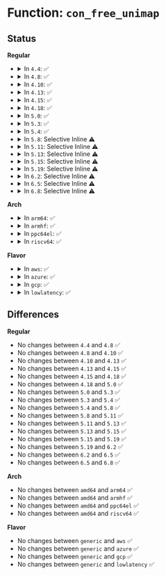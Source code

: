 # Function: <code>con_free_unimap</code>

## Status
<b>Regular</b>
<ul>
<li>
<details>
<summary>In <code>4.4</code>: ✅</summary>

```c
void con_free_unimap(struct vc_data *vc);
```

**Collision:** Unique Global

**Inline:** No

**Transformation:** False

**Instances:**

```
In drivers/tty/vt/consolemap.c (ffffffff814f6090)
Location: drivers/tty/vt/consolemap.c:420
Inline: False
Direct callers:
  - drivers/video/console/vgacon.c:vgacon_init
  - drivers/video/console/vgacon.c:vgacon_deinit
  - drivers/tty/vt/consolemap.c:con_copy_unimap
  - drivers/tty/vt/vt.c:visual_init
```
**Symbols:**

```
ffffffff814f6090-ffffffff814f60cd: con_free_unimap (STB_GLOBAL)
```
</details>
</li>
<li>
<details>
<summary>In <code>4.8</code>: ✅</summary>

```c
void con_free_unimap(struct vc_data *vc);
```

**Collision:** Unique Global

**Inline:** No

**Transformation:** False

**Instances:**

```
In drivers/tty/vt/consolemap.c (ffffffff81546bd0)
Location: drivers/tty/vt/consolemap.c:420
Inline: False
Direct callers:
  - drivers/video/console/vgacon.c:vgacon_deinit
  - drivers/video/console/vgacon.c:vgacon_init
  - drivers/tty/vt/consolemap.c:con_copy_unimap
  - drivers/tty/vt/vt.c:visual_init
```
**Symbols:**

```
ffffffff81546bd0-ffffffff81546c0d: con_free_unimap (STB_GLOBAL)
```
</details>
</li>
<li>
<details>
<summary>In <code>4.10</code>: ✅</summary>

```c
void con_free_unimap(struct vc_data *vc);
```

**Collision:** Unique Global

**Inline:** No

**Transformation:** False

**Instances:**

```
In drivers/tty/vt/consolemap.c (ffffffff81573270)
Location: drivers/tty/vt/consolemap.c:436
Inline: False
Direct callers:
  - drivers/video/console/vgacon.c:vgacon_deinit
  - drivers/video/console/vgacon.c:vgacon_init
  - drivers/tty/vt/consolemap.c:con_copy_unimap
  - drivers/tty/vt/vt.c:visual_init
```
**Symbols:**

```
ffffffff81573270-ffffffff815732ad: con_free_unimap (STB_GLOBAL)
```
</details>
</li>
<li>
<details>
<summary>In <code>4.13</code>: ✅</summary>

```c
void con_free_unimap(struct vc_data *vc);
```

**Collision:** Unique Global

**Inline:** No

**Transformation:** False

**Instances:**

```
In drivers/tty/vt/consolemap.c (ffffffff81587310)
Location: drivers/tty/vt/consolemap.c:419
Inline: False
Direct callers:
  - drivers/video/console/vgacon.c:vgacon_deinit
  - drivers/video/console/vgacon.c:vgacon_init
  - drivers/tty/vt/vt.c:visual_init
```
**Symbols:**

```
ffffffff81587310-ffffffff81587350: con_free_unimap (STB_GLOBAL)
```
</details>
</li>
<li>
<details>
<summary>In <code>4.15</code>: ✅</summary>

```c
void con_free_unimap(struct vc_data *vc);
```

**Collision:** Unique Global

**Inline:** No

**Transformation:** False

**Instances:**

```
In drivers/tty/vt/consolemap.c (ffffffff815ebe10)
Location: drivers/tty/vt/consolemap.c:420
Inline: False
Direct callers:
  - drivers/video/console/vgacon.c:vgacon_deinit
  - drivers/video/console/vgacon.c:vgacon_init
  - drivers/tty/vt/vt.c:visual_init
```
**Symbols:**

```
ffffffff815ebe10-ffffffff815ebe50: con_free_unimap (STB_GLOBAL)
```
</details>
</li>
<li>
<details>
<summary>In <code>4.18</code>: ✅</summary>

```c
void con_free_unimap(struct vc_data *vc);
```

**Collision:** Unique Global

**Inline:** No

**Transformation:** False

**Instances:**

```
In drivers/tty/vt/consolemap.c (ffffffff81625060)
Location: drivers/tty/vt/consolemap.c:420
Inline: False
Direct callers:
  - drivers/video/console/vgacon.c:vgacon_deinit
  - drivers/video/console/vgacon.c:vgacon_init
  - drivers/tty/vt/vt.c:visual_init
```
**Symbols:**

```
ffffffff81625060-ffffffff816250a0: con_free_unimap (STB_GLOBAL)
```
</details>
</li>
<li>
<details>
<summary>In <code>5.0</code>: ✅</summary>

```c
void con_free_unimap(struct vc_data *vc);
```

**Collision:** Unique Global

**Inline:** No

**Transformation:** False

**Instances:**

```
In drivers/tty/vt/consolemap.c (ffffffff81642550)
Location: drivers/tty/vt/consolemap.c:420
Inline: False
Direct callers:
  - drivers/video/console/vgacon.c:vgacon_deinit
  - drivers/video/console/vgacon.c:vgacon_init
  - drivers/tty/vt/vt.c:visual_init
```
**Symbols:**

```
ffffffff81642550-ffffffff81642590: con_free_unimap (STB_GLOBAL)
```
</details>
</li>
<li>
<details>
<summary>In <code>5.3</code>: ✅</summary>

```c
void con_free_unimap(struct vc_data *vc);
```

**Collision:** Unique Global

**Inline:** No

**Transformation:** False

**Instances:**

```
In drivers/tty/vt/consolemap.c (ffffffff81676ae0)
Location: drivers/tty/vt/consolemap.c:420
Inline: False
Direct callers:
  - drivers/video/console/vgacon.c:vgacon_deinit
  - drivers/video/console/vgacon.c:vgacon_init
  - drivers/tty/vt/vt.c:visual_init
```
**Symbols:**

```
ffffffff81676ae0-ffffffff81676b24: con_free_unimap (STB_GLOBAL)
```
</details>
</li>
<li>
<details>
<summary>In <code>5.4</code>: ✅</summary>

```c
void con_free_unimap(struct vc_data *vc);
```

**Collision:** Unique Global

**Inline:** No

**Transformation:** False

**Instances:**

```
In drivers/tty/vt/consolemap.c (ffffffff81699280)
Location: drivers/tty/vt/consolemap.c:420
Inline: False
Direct callers:
  - drivers/video/console/vgacon.c:vgacon_deinit
  - drivers/video/console/vgacon.c:vgacon_init
  - drivers/tty/vt/vt.c:visual_init
```
**Symbols:**

```
ffffffff81699280-ffffffff816992c4: con_free_unimap (STB_GLOBAL)
```
</details>
</li>
<li>
<details>
<summary>In <code>5.8</code>: Selective Inline ⚠️</summary>

```c
void con_free_unimap(struct vc_data *vc);
```

**Collision:** Unique Global

**Inline:** Selective

**Transformation:** False

**Instances:**

```
In drivers/tty/vt/consolemap.c (ffffffff8174b592)
Location: drivers/tty/vt/consolemap.c:420
Inline: True
Direct callers:
  - drivers/video/console/vgacon.c:vgacon_deinit
  - drivers/video/console/vgacon.c:vgacon_init
  - drivers/tty/vt/vt.c:visual_init
```
**Symbols:**

```
ffffffff8174b6b0-ffffffff8174b6f8: con_free_unimap (STB_GLOBAL)
```
</details>
</li>
<li>
<details>
<summary>In <code>5.11</code>: Selective Inline ⚠️</summary>

```c
void con_free_unimap(struct vc_data *vc);
```

**Collision:** Unique Global

**Inline:** Selective

**Transformation:** False

**Instances:**

```
In drivers/tty/vt/consolemap.c (ffffffff81766ca2)
Location: drivers/tty/vt/consolemap.c:420
Inline: True
Direct callers:
  - drivers/video/console/vgacon.c:vgacon_deinit
  - drivers/video/console/vgacon.c:vgacon_init
  - drivers/tty/vt/vt.c:visual_init
```
**Symbols:**

```
ffffffff81766dc0-ffffffff81766e08: con_free_unimap (STB_GLOBAL)
```
</details>
</li>
<li>
<details>
<summary>In <code>5.13</code>: Selective Inline ⚠️</summary>

```c
void con_free_unimap(struct vc_data *vc);
```

**Collision:** Unique Global

**Inline:** Selective

**Transformation:** False

**Instances:**

```
In drivers/tty/vt/consolemap.c (ffffffff8174a8f2)
Location: drivers/tty/vt/consolemap.c:420
Inline: True
Direct callers:
  - drivers/video/console/vgacon.c:vgacon_deinit
  - drivers/video/console/vgacon.c:vgacon_init
  - drivers/tty/vt/vt.c:vc_deallocate
  - drivers/tty/vt/vt.c:visual_init
```
**Symbols:**

```
ffffffff8174aa00-ffffffff8174aa48: con_free_unimap (STB_GLOBAL)
```
</details>
</li>
<li>
<details>
<summary>In <code>5.15</code>: Selective Inline ⚠️</summary>

```c
void con_free_unimap(struct vc_data *vc);
```

**Collision:** Unique Global

**Inline:** Selective

**Transformation:** False

**Instances:**

```
In drivers/tty/vt/consolemap.c (ffffffff817cc172)
Location: drivers/tty/vt/consolemap.c:420
Inline: True
Direct callers:
  - drivers/video/console/vgacon.c:vgacon_deinit
  - drivers/video/console/vgacon.c:vgacon_init
  - drivers/tty/vt/vt.c:vc_deallocate
  - drivers/tty/vt/vt.c:visual_init
```
**Symbols:**

```
ffffffff817cc2c0-ffffffff817cc308: con_free_unimap (STB_GLOBAL)
```
</details>
</li>
<li>
<details>
<summary>In <code>5.19</code>: Selective Inline ⚠️</summary>

```c
void con_free_unimap(struct vc_data *vc);
```

**Collision:** Unique Global

**Inline:** Selective

**Transformation:** False

**Instances:**

```
In drivers/tty/vt/consolemap.c (ffffffff81909aaf)
Location: drivers/tty/vt/consolemap.c:420
Inline: True
Inline callers:
  - drivers/tty/vt/consolemap.c:con_copy_unimap
Direct callers:
  - drivers/video/console/vgacon.c:vgacon_deinit
  - drivers/video/console/vgacon.c:vgacon_init
  - drivers/tty/vt/vt.c:vc_deallocate
  - drivers/tty/vt/vt.c:visual_init
```
**Symbols:**

```
ffffffff81909c40-ffffffff81909c96: con_free_unimap (STB_GLOBAL)
```
</details>
</li>
<li>
<details>
<summary>In <code>6.2</code>: Selective Inline ⚠️</summary>

```c
void con_free_unimap(struct vc_data *vc);
```

**Collision:** Unique Global

**Inline:** Selective

**Transformation:** False

**Instances:**

```
In drivers/tty/vt/consolemap.c (ffffffff81a6412f)
Location: drivers/tty/vt/consolemap.c:453
Inline: True
Inline callers:
  - drivers/tty/vt/consolemap.c:con_copy_unimap
Direct callers:
  - drivers/video/console/vgacon.c:vgacon_deinit
  - drivers/video/console/vgacon.c:vgacon_init
  - drivers/tty/vt/vt.c:vc_deallocate
  - drivers/tty/vt/vt.c:visual_init
```
**Symbols:**

```
ffffffff81a642f0-ffffffff81a64346: con_free_unimap (STB_GLOBAL)
```
</details>
</li>
<li>
<details>
<summary>In <code>6.5</code>: Selective Inline ⚠️</summary>

```c
void con_free_unimap(struct vc_data *vc);
```

**Collision:** Unique Global

**Inline:** Selective

**Transformation:** False

**Instances:**

```
In drivers/tty/vt/consolemap.c (ffffffff81aae7df)
Location: drivers/tty/vt/consolemap.c:453
Inline: True
Inline callers:
  - drivers/tty/vt/consolemap.c:con_copy_unimap
Direct callers:
  - drivers/video/console/vgacon.c:vgacon_deinit
  - drivers/video/console/vgacon.c:vgacon_init
  - drivers/tty/vt/vt.c:vc_deallocate
  - drivers/tty/vt/vt.c:visual_init
```
**Symbols:**

```
ffffffff81aae9a0-ffffffff81aae9f6: con_free_unimap (STB_GLOBAL)
```
</details>
</li>
<li>
<details>
<summary>In <code>6.8</code>: Selective Inline ⚠️</summary>

```c
void con_free_unimap(struct vc_data *vc);
```

**Collision:** Unique Global

**Inline:** Selective

**Transformation:** False

**Instances:**

```
In drivers/tty/vt/consolemap.c (ffffffff81b014cf)
Location: drivers/tty/vt/consolemap.c:453
Inline: True
Inline callers:
  - drivers/tty/vt/consolemap.c:con_copy_unimap
Direct callers:
  - drivers/video/console/vgacon.c:vgacon_deinit
  - drivers/video/console/vgacon.c:vgacon_init
  - drivers/tty/vt/vt.c:vc_deallocate
  - drivers/tty/vt/vt.c:visual_init
```
**Symbols:**

```
ffffffff81b01690-ffffffff81b016e6: con_free_unimap (STB_GLOBAL)
```
</details>
</li>
</ul>
<b>Arch</b>
<ul>
<li>
<details>
<summary>In <code>arm64</code>: ✅</summary>

```c
void con_free_unimap(struct vc_data *vc);
```

**Collision:** Unique Global

**Inline:** No

**Transformation:** False

**Instances:**

```
In drivers/tty/vt/consolemap.c (ffff80001086fe98)
Location: drivers/tty/vt/consolemap.c:420
Inline: False
Direct callers:
  - drivers/tty/vt/vt.c:visual_init
```
**Symbols:**

```
ffff80001086fe98-ffff80001086fef8: con_free_unimap (STB_GLOBAL)
```
</details>
</li>
<li>
<details>
<summary>In <code>armhf</code>: ✅</summary>

```c
void con_free_unimap(struct vc_data *vc);
```

**Collision:** Unique Global

**Inline:** No

**Transformation:** False

**Instances:**

```
In drivers/tty/vt/consolemap.c (c0973248)
Location: drivers/tty/vt/consolemap.c:420
Inline: False
Direct callers:
  - drivers/tty/vt/vt.c:visual_init
```
**Symbols:**

```
c0973248-c097329c: con_free_unimap (STB_GLOBAL)
```
</details>
</li>
<li>
<details>
<summary>In <code>ppc64el</code>: ✅</summary>

```c
void con_free_unimap(struct vc_data *vc);
```

**Collision:** Unique Global

**Inline:** No

**Transformation:** False

**Instances:**

```
In drivers/tty/vt/consolemap.c (c00000000090fdf0)
Location: drivers/tty/vt/consolemap.c:420
Inline: False
Direct callers:
  - drivers/video/console/vgacon.c:vgacon_deinit
  - drivers/video/console/vgacon.c:vgacon_init
  - drivers/tty/vt/vt.c:visual_init
```
**Symbols:**

```
c00000000090fdf0-c00000000090fe70: con_free_unimap (STB_GLOBAL)
```
</details>
</li>
<li>
<details>
<summary>In <code>riscv64</code>: ✅</summary>

```c
void con_free_unimap(struct vc_data *vc);
```

**Collision:** Unique Global

**Inline:** No

**Transformation:** False

**Instances:**

```
In drivers/tty/vt/consolemap.c (ffffffe000542436)
Location: drivers/tty/vt/consolemap.c:420
Inline: False
Direct callers:
  - drivers/video/console/vgacon.c:vgacon_deinit
  - drivers/video/console/vgacon.c:vgacon_init
  - drivers/tty/vt/vt.c:visual_init
```
**Symbols:**

```
ffffffe000542436-ffffffe00054248c: con_free_unimap (STB_GLOBAL)
```
</details>
</li>
</ul>
<b>Flavor</b>
<ul>
<li>
<details>
<summary>In <code>aws</code>: ✅</summary>

```c
void con_free_unimap(struct vc_data *vc);
```

**Collision:** Unique Global

**Inline:** No

**Transformation:** False

**Instances:**

```
In drivers/tty/vt/consolemap.c (ffffffff8165ece0)
Location: drivers/tty/vt/consolemap.c:420
Inline: False
Direct callers:
  - drivers/video/console/vgacon.c:vgacon_deinit
  - drivers/video/console/vgacon.c:vgacon_init
  - drivers/tty/vt/vt.c:visual_init
```
**Symbols:**

```
ffffffff8165ece0-ffffffff8165ed24: con_free_unimap (STB_GLOBAL)
```
</details>
</li>
<li>
<details>
<summary>In <code>azure</code>: ✅</summary>

```c
void con_free_unimap(struct vc_data *vc);
```

**Collision:** Unique Global

**Inline:** No

**Transformation:** False

**Instances:**

```
In drivers/tty/vt/consolemap.c (ffffffff8163f060)
Location: drivers/tty/vt/consolemap.c:420
Inline: False
Direct callers:
  - drivers/video/console/vgacon.c:vgacon_deinit
  - drivers/video/console/vgacon.c:vgacon_init
  - drivers/tty/vt/vt.c:visual_init
```
**Symbols:**

```
ffffffff8163f060-ffffffff8163f0a4: con_free_unimap (STB_GLOBAL)
```
</details>
</li>
<li>
<details>
<summary>In <code>gcp</code>: ✅</summary>

```c
void con_free_unimap(struct vc_data *vc);
```

**Collision:** Unique Global

**Inline:** No

**Transformation:** False

**Instances:**

```
In drivers/tty/vt/consolemap.c (ffffffff8168d0c0)
Location: drivers/tty/vt/consolemap.c:420
Inline: False
Direct callers:
  - drivers/video/console/vgacon.c:vgacon_deinit
  - drivers/video/console/vgacon.c:vgacon_init
  - drivers/tty/vt/vt.c:visual_init
```
**Symbols:**

```
ffffffff8168d0c0-ffffffff8168d104: con_free_unimap (STB_GLOBAL)
```
</details>
</li>
<li>
<details>
<summary>In <code>lowlatency</code>: ✅</summary>

```c
void con_free_unimap(struct vc_data *vc);
```

**Collision:** Unique Global

**Inline:** No

**Transformation:** False

**Instances:**

```
In drivers/tty/vt/consolemap.c (ffffffff816a76c0)
Location: drivers/tty/vt/consolemap.c:420
Inline: False
Direct callers:
  - drivers/video/console/vgacon.c:vgacon_deinit
  - drivers/video/console/vgacon.c:vgacon_init
  - drivers/tty/vt/vt.c:visual_init
```
**Symbols:**

```
ffffffff816a76c0-ffffffff816a7704: con_free_unimap (STB_GLOBAL)
```
</details>
</li>
</ul>

## Differences
<b>Regular</b>
<ul>
<li>
No changes between <code>4.4</code> and <code>4.8</code> ✅
</li>
<li>
No changes between <code>4.8</code> and <code>4.10</code> ✅
</li>
<li>
No changes between <code>4.10</code> and <code>4.13</code> ✅
</li>
<li>
No changes between <code>4.13</code> and <code>4.15</code> ✅
</li>
<li>
No changes between <code>4.15</code> and <code>4.18</code> ✅
</li>
<li>
No changes between <code>4.18</code> and <code>5.0</code> ✅
</li>
<li>
No changes between <code>5.0</code> and <code>5.3</code> ✅
</li>
<li>
No changes between <code>5.3</code> and <code>5.4</code> ✅
</li>
<li>
No changes between <code>5.4</code> and <code>5.8</code> ✅
</li>
<li>
No changes between <code>5.8</code> and <code>5.11</code> ✅
</li>
<li>
No changes between <code>5.11</code> and <code>5.13</code> ✅
</li>
<li>
No changes between <code>5.13</code> and <code>5.15</code> ✅
</li>
<li>
No changes between <code>5.15</code> and <code>5.19</code> ✅
</li>
<li>
No changes between <code>5.19</code> and <code>6.2</code> ✅
</li>
<li>
No changes between <code>6.2</code> and <code>6.5</code> ✅
</li>
<li>
No changes between <code>6.5</code> and <code>6.8</code> ✅
</li>
</ul>
<b>Arch</b>
<ul>
<li>
No changes between <code>amd64</code> and <code>arm64</code> ✅
</li>
<li>
No changes between <code>amd64</code> and <code>armhf</code> ✅
</li>
<li>
No changes between <code>amd64</code> and <code>ppc64el</code> ✅
</li>
<li>
No changes between <code>amd64</code> and <code>riscv64</code> ✅
</li>
</ul>
<b>Flavor</b>
<ul>
<li>
No changes between <code>generic</code> and <code>aws</code> ✅
</li>
<li>
No changes between <code>generic</code> and <code>azure</code> ✅
</li>
<li>
No changes between <code>generic</code> and <code>gcp</code> ✅
</li>
<li>
No changes between <code>generic</code> and <code>lowlatency</code> ✅
</li>
</ul>

